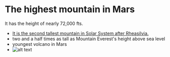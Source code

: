 # The highest mountain in Mars
It has the height of nearly 72,000 fts. 
- [It is the second tallest mountain in Solar System after Rheasilvia.](https://en.wikipedia.org/wiki/Olympus_Mons)
- two and a half times as tall as Mountain Everest's height above sea level 
- youngest volcano in Mars  
- ![alt text](https://upload.wikimedia.org/wikipedia/commons/thumb/0/00/Olympus_Mons_alt.jpg/800px-Olympus_Mons_alt.jpg "Olympus Mons")
